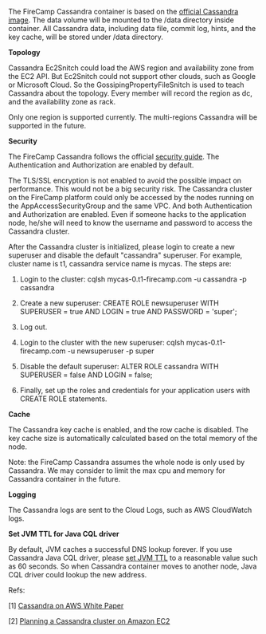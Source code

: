 The FireCamp Cassandra container is based on the [official Cassandra image](https://hub.docker.com/_/cassandra/). The data volume will be mounted to the /data directory inside container. All Cassandra data, including data file, commit log, hints, and the key cache, will be stored under /data directory.

**Topology**

Cassandra Ec2Snitch could load the AWS region and availability zone from the EC2 API. But Ec2Snitch could not support other clouds, such as Google or Microsoft Cloud. So the GossipingPropertyFileSnitch is used to teach Cassandra about the topology. Every member will record the region as dc, and the availability zone as rack.

Only one region is supported currently. The multi-regions Cassandra will be supported in the future.

**Security**

The FireCamp Cassandra follows the official [security guide](http://cassandra.apache.org/doc/latest/operating/security.html). The Authentication and Authorization are enabled by default.

The TLS/SSL encryption is not enabled to avoid the possible impact on performance. This would not be a big security risk. The Cassandra cluster on the FireCamp platform could only be accessed by the nodes running on the AppAccessSecurityGroup and the same VPC. And both Authentication and Authorization are enabled. Even if someone hacks to the application node, he/she will need to know the username and password to access the Cassandra cluster.

After the Cassandra cluster is initialized, please login to create a new superuser and disable the default "cassandra" superuser. For example, cluster name is t1, cassandra service name is mycas. The steps are:

1. Login to the cluster: cqlsh mycas-0.t1-firecamp.com -u cassandra -p cassandra

2. Create a new superuser: CREATE ROLE newsuperuser WITH SUPERUSER = true AND LOGIN = true AND PASSWORD = 'super';

3. Log out.

4. Login to the cluster with the new superuser: cqlsh mycas-0.t1-firecamp.com -u newsuperuser -p super

5. Disable the default superuser: ALTER ROLE cassandra WITH SUPERUSER = false AND LOGIN = false;

6. Finally, set up the roles and credentials for your application users with CREATE ROLE statements.


**Cache**

The Cassandra key cache is enabled, and the row cache is disabled. The key cache size is automatically calculated based on the total memory of the node.

Note: the FireCamp Cassandra assumes the whole node is only used by Cassandra. We may consider to limit the max cpu and memory for Cassandra container in the future.

**Logging**

The Cassandra logs are sent to the Cloud Logs, such as AWS CloudWatch logs.

**Set JVM TTL for Java CQL driver**

By default, JVM caches a successful DNS lookup forever. If you use Cassandra Java CQL driver, please [set JVM TTL](http://docs.aws.amazon.com/AWSSdkDocsJava/latest/DeveloperGuide/java-dg-jvm-ttl.html) to a reasonable value such as 60 seconds. So when Cassandra container moves to another node, Java CQL driver could lookup the new address.

Refs:

[1] [Cassandra on AWS White Paper](https://d0.awsstatic.com/whitepapers/Cassandra_on_AWS.pdf)

[2] [Planning a Cassandra cluster on Amazon EC2](http://docs.datastax.com/en/landing_page/doc/landing_page/planning/planningEC2.html)
